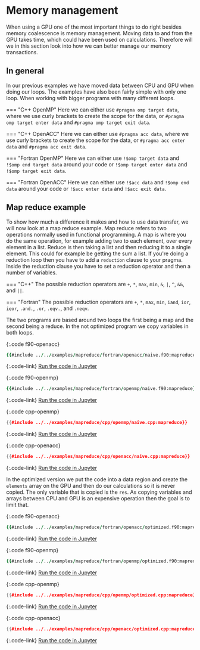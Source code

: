 # Memory management

When using a GPU one of the most important things to do right besides memory
coalescence is memory management. Moving data to and from the GPU takes time,
which could have been used on calculations. Therefore will we in this section
look into how we can better manage our memory transactions.

In general
----------
In our previous examples we have moved data between CPU and GPU when doing our
loops. The examples have also been fairly simple with only one loop. When working
with bigger programs with many different loops.

=== "C++ OpenMP"
    Here we can either use `#pragma omp target data`, where we use curly brackets to
    create the scope for the data, or `#pragma omp target enter data` and
    `#pragma omp target exit data`.

=== "C++ OpenACC"
    Here we can either use `#pragma acc data`, where we use curly brackets to
    create the scope for the data, or `#pragma acc enter data` and
    `#pragma acc exit data`.

=== "Fortran OpenMP"
    Here we can either use `!$omp target data` and `!$omp end target data` around
    your code or `!$omp target enter data` and `!$omp target exit data`.

=== "Fortran OpenACC"
    Here we can either use `!$acc data` and `!$omp end data` around your code or
    `!$acc enter data` and `!$acc exit data`.

Map reduce example
------------------
To show how much a difference it makes and how to use data transfer, we will now
look at a map reduce example. Map reduce refers to two operations normally used
in functional programming. A map is where you do the same operation, for example
adding two to each element, over every element in a list. Reduce is then taking a
list and then reducing it to a single element. This could for example be getting
the sum a list. If you're doing a reduction loop then you have to add a
`reduction` clause to your pragma. Inside the reduction clause you have to set a
reduction operator and then a number of variables.

=== "C++"
    The possible reduction operators are `+`, `*`, `max`, `min`, `&`, `|`, `^`, `&&`,
    and `||`.

=== "Fortran"
    The possible reduction operators are `+`, `*`, `max`, `min`, `iand`, `ior`,
    `ieor`, `.and.`, `.or`, `.eqv.`, and `.neqv`.

The two programs are based around two loops the first being a map and the second
being a reduce. In the not optimized program we copy variables in both loops.

{:.code f90-openacc}
```f90
{{#include ../../examples/mapreduce/fortran/openacc/naive.f90:mapreduce}}
```
{:.code-link}
[Run the code in Jupyter](/jupyter/lab/tree/mapreduce/fortran/openacc/naive.ipynb)

{:.code f90-openmp}
```f90
{{#include ../../examples/mapreduce/fortran/openmp/naive.f90:mapreduce}}
```
{:.code-link}
[Run the code in Jupyter](/jupyter/lab/tree/mapreduce/fortran/openmp/naive.ipynb)

{:.code cpp-openmp}
```c++
{{#include ../../examples/mapreduce/cpp/openmp/naive.cpp:mapreduce}}
```
{:.code-link}
[Run the code in Jupyter](/jupyter/lab/tree/mapreduce/cpp/openmp/naive.ipynb)

{:.code cpp-openacc}
```c++
{{#include ../../examples/mapreduce/cpp/openacc/naive.cpp:mapreduce}}
```
{:.code-link}
[Run the code in Jupyter](/jupyter/lab/tree/mapreduce/cpp/openacc/naive.ipynb)

In the optimized version we put the code into a data region and create the
`elements` array on the GPU and then do our calculations so it is never copied.
The only variable that is copied is the `res`. As copying variables and arrays
between CPU and GPU is an expensive operation then the goal is to limit that.

{:.code f90-openacc}
```f90
{{#include ../../examples/mapreduce/fortran/openacc/optimized.f90:mapreduce}}
```
{:.code-link}
[Run the code in Jupyter](/jupyter/lab/tree/mapreduce/fortran/openacc/optimized.ipynb)

{:.code f90-openmp}
```f90
{{#include ../../examples/mapreduce/fortran/openmp/optimized.f90:mapreduce}}
```
{:.code-link}
[Run the code in Jupyter](/jupyter/lab/tree/mapreduce/fortran/openmp/optimized.ipynb)

{:.code cpp-openmp}
```c++
{{#include ../../examples/mapreduce/cpp/openmp/optimized.cpp:mapreduce}}
```
{:.code-link}
[Run the code in Jupyter](/jupyter/lab/tree/mapreduce/cpp/openmp/optimized.ipynb)

{:.code cpp-openacc}
```c++
{{#include ../../examples/mapreduce/cpp/openacc/optimized.cpp:mapreduce}}
```
{:.code-link}
[Run the code in Jupyter](/jupyter/lab/tree/mapreduce/cpp/openacc/optimized.ipynb)

